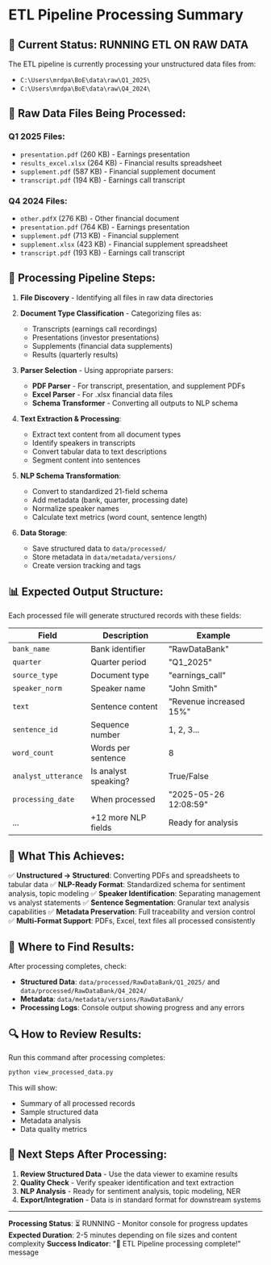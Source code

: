 # ETL Pipeline Processing Summary

## 🎯 **Current Status: RUNNING ETL ON RAW DATA**

The ETL pipeline is currently processing your unstructured data files from:
- `C:\Users\mrdpa\BoE\data\raw\Q1_2025\`
- `C:\Users\mrdpa\BoE\data\raw\Q4_2024\`

## 📁 **Raw Data Files Being Processed:**

### Q1 2025 Files:
- `presentation.pdf` (260 KB) - Earnings presentation
- `results_excel.xlsx` (264 KB) - Financial results spreadsheet  
- `supplement.pdf` (587 KB) - Financial supplement document
- `transcript.pdf` (194 KB) - Earnings call transcript

### Q4 2024 Files:
- `other.pdfX` (276 KB) - Other financial document
- `presentation.pdf` (764 KB) - Earnings presentation
- `supplement.pdf` (713 KB) - Financial supplement
- `supplement.xlsx` (423 KB) - Financial supplement spreadsheet
- `transcript.pdf` (193 KB) - Earnings call transcript

## 🔄 **Processing Pipeline Steps:**

1. **File Discovery** - Identifying all files in raw data directories
2. **Document Type Classification** - Categorizing files as:
   - Transcripts (earnings call recordings)
   - Presentations (investor presentations)
   - Supplements (financial data supplements)
   - Results (quarterly results)

3. **Parser Selection** - Using appropriate parsers:
   - **PDF Parser** - For transcript, presentation, and supplement PDFs
   - **Excel Parser** - For .xlsx financial data files
   - **Schema Transformer** - Converting all outputs to NLP schema

4. **Text Extraction & Processing**:
   - Extract text content from all document types
   - Identify speakers in transcripts
   - Convert tabular data to text descriptions
   - Segment content into sentences

5. **NLP Schema Transformation**:
   - Convert to standardized 21-field schema
   - Add metadata (bank, quarter, processing date)
   - Normalize speaker names
   - Calculate text metrics (word count, sentence length)

6. **Data Storage**:
   - Save structured data to `data/processed/`
   - Store metadata in `data/metadata/versions/`
   - Create version tracking and tags

## 📊 **Expected Output Structure:**

Each processed file will generate structured records with these fields:

| Field | Description | Example |
|-------|-------------|---------|
| `bank_name` | Bank identifier | "RawDataBank" |
| `quarter` | Quarter period | "Q1_2025" |
| `source_type` | Document type | "earnings_call" |
| `speaker_norm` | Speaker name | "John Smith" |
| `text` | Sentence content | "Revenue increased 15%" |
| `sentence_id` | Sequence number | 1, 2, 3... |
| `word_count` | Words per sentence | 8 |
| `analyst_utterance` | Is analyst speaking? | True/False |
| `processing_date` | When processed | "2025-05-26 12:08:59" |
| ... | +12 more NLP fields | Ready for analysis |

## 🎯 **What This Achieves:**

✅ **Unstructured → Structured**: Converting PDFs and spreadsheets to tabular data
✅ **NLP-Ready Format**: Standardized schema for sentiment analysis, topic modeling
✅ **Speaker Identification**: Separating management vs analyst statements
✅ **Sentence Segmentation**: Granular text analysis capabilities
✅ **Metadata Preservation**: Full traceability and version control
✅ **Multi-Format Support**: PDFs, Excel, text files all processed consistently

## 📍 **Where to Find Results:**

After processing completes, check:
- **Structured Data**: `data/processed/RawDataBank/Q1_2025/` and `data/processed/RawDataBank/Q4_2024/`
- **Metadata**: `data/metadata/versions/RawDataBank/`
- **Processing Logs**: Console output showing progress and any errors

## 🔍 **How to Review Results:**

Run this command after processing completes:
```bash
python view_processed_data.py
```

This will show:
- Summary of all processed records
- Sample structured data
- Metadata analysis
- Data quality metrics

## 🚀 **Next Steps After Processing:**

1. **Review Structured Data** - Use the data viewer to examine results
2. **Quality Check** - Verify speaker identification and text extraction
3. **NLP Analysis** - Ready for sentiment analysis, topic modeling, NER
4. **Export/Integration** - Data is in standard format for downstream systems

---

**Processing Status**: ⏳ RUNNING - Monitor console for progress updates
**Expected Duration**: 2-5 minutes depending on file sizes and content complexity
**Success Indicator**: "🎉 ETL Pipeline processing complete!" message